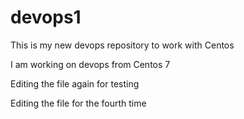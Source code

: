 # devops1
This is my new devops repository to work with Centos


I am working on devops from Centos 7


Editing the file again for testing

Editing the file for the fourth time

